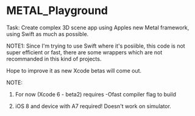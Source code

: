 METAL_Playground
===================
Task: Create complex 3D scene app using Apples new Metal framework, using Swift as much as possible.

NOTE1: Since I'm trying to use Swift where it's posiible, this code is not super efficient or fast, there are some wrappers which are not recommanded in this kind of projects.

Hope to improve it as new Xcode betas will come out.

NOTE: 
1) For now (Xcode 6 - beta2) requires -Ofast compiler flag to build

2) iOS 8 and device with A7 required! Doesn't work on simulator.
